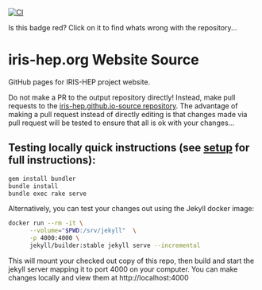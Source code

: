 [![CI](https://github.com/iris-hep/iris-hep.github.io-source/actions/workflows/ci.yml/badge.svg)](https://github.com/iris-hep/iris-hep.github.io-source/actions/workflows/ci.yml)

Is this badge red? Click on it to find whats wrong with the repository...

# iris-hep.org Website Source

GitHub pages for IRIS-HEP project website.

Do not make a PR to the output repository directly! Instead, make pull requests to the [iris-hep.github.io-source repository](https://github.com/iris-hep/iris-hep.github.io-source/). The advantage of making a pull request instead of directly editing is that changes made via pull request will be tested to ensure that all is ok with your changes...


## Testing locally quick instructions (see [setup](https://iris-hep.org/docs/webdev) for full instructions):

```bash
gem install bundler
bundle install
bundle exec rake serve
```

Alternatively, you can test your changes out using the Jekyll docker image:
```bash
docker run --rm -it \
      --volume="$PWD:/srv/jekyll"  \
      -p 4000:4000 \
      jekyll/builder:stable jekyll serve --incremental
```
This will mount your checked out copy of this repo, then build and start the
jekyll server mapping it to port 4000 on your computer. You can make changes
locally and view them at http://localhost:4000
